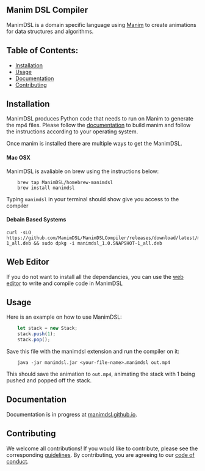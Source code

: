 ## Manim DSL Compiler

ManimDSL is a domain specific language using [Manim](https://github.com/3b1b/manim) to create animations for
data structures and algorithms.

## Table of Contents:
- [Installation](#installation)
- [Usage](#usage)
- [Documentation](#documentation)
- [Contributing](#contributing)

## Installation

ManimDSL produces Python code that needs to run on Manim to generate the mp4 files. Please follow the
[documentation](https://manimce.readthedocs.io/en/latest/installation.html) to build manim
and follow the instructions according to your operating system.

Once manim is installed there are multiple ways to get the ManimDSL.

#### Mac OSX

ManimDSL is avaliable on brew using the instructions below:
```
    brew tap ManimDSL/homebrew-manimdsl
    brew install manimdsl
```

Typing `manimdsl` in your terminal should show give you access to the compiler

#### Debain Based Systems

```
curl -sLO https://github.com/ManimDSL/ManimDSLCompiler/releases/download/latest/manimdsl_1.0.SNAPSHOT-1_all.deb && sudo dpkg -i manimdsl_1.0.SNAPSHOT-1_all.deb
```

## Web Editor

If you do not want to install all the dependancies, you can use the [web editor](http://manimdsl.netlify.app/) to write and compile code in ManimDSL

## Usage

Here is an example on how to use ManimDSL:

```js
    let stack = new Stack;
    stack.push(1);
    stack.pop();
```

Save this file with the manimdsl extension and run the compiler on it:

```
    java -jar manimdsl.jar <your-file-name>.manimdsl out.mp4
```

This should save the animation to `out.mp4`, animating the stack with 1 being pushed and popped off the stack.


## Documentation
Documentation is in progress at [manimdsl.github.io](https://manimdsl.github.io/).

## Contributing
We welcome all contributions! If you would like to contribute, please see the corresponding [guidelines][contributing]. By contributing, you are agreeing to our [code of conduct][code-of-conduct].

[contributing]: https://github.com/ManimDSL/ManimDSLCompiler/blob/master/CONTRIBUTING.md
[code-of-conduct]: https://github.com/ManimDSL/ManimDSLCompiler/blob/master/CODE_OF_CONDUCT.md

